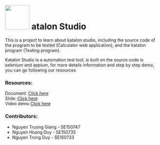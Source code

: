 # <img src="https://upload.wikimedia.org/wikipedia/commons/thumb/e/e4/Katalon-logo-vector.svg/1200px-Katalon-logo-vector.svg.png" width="80" height="80"> atalon Studio 

This is a project to learn about katalon studio, including the source code of the program to be tested (Calculator web application), and the katalon program (Testing program).

Katalon Studio is a automation test tool, is built on the source code is selenium and appium, for more details information and step by step demo, you can go following our resources
<br>
### Resources: 
Document: [Click here](https://docs.google.com/document/d/1h0azDBH4Lo_26oAyPjms8vTBMw-td0y36wMsIg2gSIg/)
<br>
Slide: [Click here](https://docs.google.com/presentation/d/1r3c_u30SAwqwfmqIqShx2kaDBuU2Vnm0K13xdOfKBf4/)
<br>
Video demo [Click here](https://drive.google.com/drive/folders/1MkaB3_9XtFZPlTM14f0PyQyNSDglqAzL?usp=sharing)
### Contributors:
 - Nguyen Truong Giang - SE150747
 - Nguyen Hoang Duy - SE150735
 - Nguyen Trong Duy - SE150733
